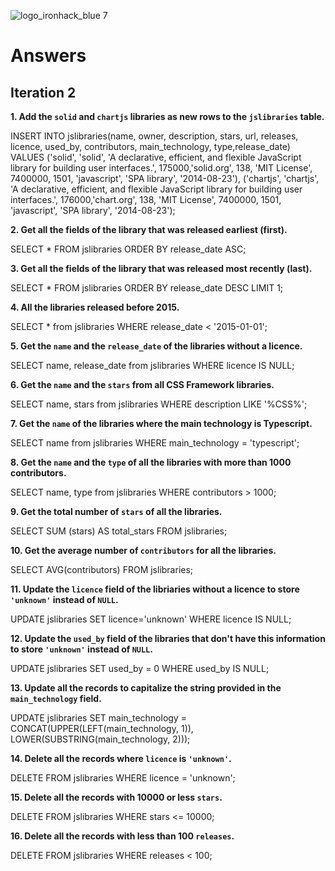 ![logo_ironhack_blue 7](https://user-images.githubusercontent.com/23629340/40541063-a07a0a8a-601a-11e8-91b5-2f13e4e6b441.png)

# Answers

## Iteration 2

**1. Add the `solid` and `chartjs` libraries as new rows to the `jslibraries` table.**

<!-- Your Query Goes Here -->

INSERT INTO jslibraries(name, owner, description, stars, url, releases, licence, used_by, contributors, main_technology, type,release_date)
VALUES
('solid', 'solid', 'A declarative, efficient, and flexible JavaScript library for building user interfaces.', 175000,'solid.org', 138, 'MIT License', 7400000, 1501, 'javascript', 'SPA library', '2014-08-23'),
('chartjs', 'chartjs', 'A declarative, efficient, and flexible JavaScript library for building user interfaces.', 176000,'chart.org', 138, 'MIT License', 7400000, 1501, 'javascript', 'SPA library', '2014-08-23');
<br>

**2. Get all the fields of the library that was released earliest (first).**

<!-- Your Query Goes Here -->

SELECT \* FROM jslibraries
ORDER BY release_date ASC;
<br>

**3. Get all the fields of the library that was released most recently (last).**

<!-- Your Query Goes Here -->

SELECT \* FROM jslibraries
ORDER BY release_date DESC
LIMIT 1;
<br>

**4. All the libraries released before 2015.**

<!-- Your Query Goes Here -->

SELECT \* from jslibraries
WHERE release_date < '2015-01-01';
<br>

**5. Get the `name` and the `release_date` of the libraries without a licence.**

<!-- Your Query Goes Here -->

SELECT name, release_date from jslibraries
WHERE licence IS NULL;
<br>

**6. Get the `name` and the `stars` from all CSS Framework libraries.**

<!-- Your Query Goes Here -->

SELECT name, stars from jslibraries
WHERE description LIKE '%CSS%';
<br>

**7. Get the `name` of the libraries where the main technology is Typescript.**

<!-- Your Query Goes Here -->

SELECT name from jslibraries
WHERE main_technology = 'typescript';
<br>

**8. Get the `name` and the `type` of all the libraries with more than 1000 contributors.**

<!-- Your Query Goes Here -->

SELECT name, type from jslibraries
WHERE contributors > 1000;
<br>

**9. Get the total number of `stars` of all the libraries.**

<!-- Your Query Goes Here -->

SELECT SUM (stars) AS total_stars FROM jslibraries;
<br>

**10. Get the average number of `contributors` for all the libraries.**

<!-- Your Query Goes Here -->

SELECT AVG(contributors) FROM jslibraries;
<br>

**11. Update the `licence` field of the libriaries without a licence to store `'unknown'` instead of `NULL`.**

<!-- Your Query Goes Here -->

UPDATE jslibraries SET licence='unknown' WHERE licence IS NULL;
<br>

**12. Update the `used_by` field of the libraries that don't have this information to store `'unknown'` instead of `NULL`.**

<!-- Your Query Goes Here -->

UPDATE jslibraries
SET used_by = 0
WHERE used_by IS NULL;
<br>

**13. Update all the records to capitalize the string provided in the `main_technology` field.**

<!-- Your Query Goes Here -->

UPDATE jslibraries
SET main_technology = CONCAT(UPPER(LEFT(main_technology, 1)), LOWER(SUBSTRING(main_technology, 2)));
<br>

**14. Delete all the records where `licence` is `'unknown'`.**

<!-- Your Query Goes Here -->

DELETE FROM jslibraries WHERE licence = 'unknown';
<br>

**15. Delete all the records with 10000 or less `stars`.**

<!-- Your Query Goes Here -->

DELETE FROM jslibraries WHERE stars <= 10000;
<br>

**16. Delete all the records with less than 100 `releases`.**

<!-- Your Query Goes Here -->

DELETE FROM jslibraries WHERE releases < 100;
<br>
